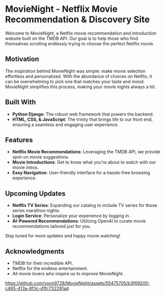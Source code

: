 # MovieNight - Netflix Movie Recommendation & Discovery Site

Welcome to MovieNight, a Netflix movie recommendation and introduction website built on the TMDB API. Our goal is to help those who find themselves scrolling endlessly trying to choose the perfect Netflix movie.

## Motivation
The inspiration behind MovieNight was simple: make movie selection effortless and personalized. With the abundance of choices on Netflix, it can be overwhelming to pick one that matches your taste and mood. MovieNight simplifies this process, making your movie nights always a hit.

## Built With
- **Python Django**: The robust web framework that powers the backend.
- **HTML, CSS, & JavaScript**: The trinity that brings life to our front end, ensuring a seamless and engaging user experience.

## Features
- **Netflix Movie Recommendations**: Leveraging the TMDB API, we provide spot-on movie suggestions.
- **Movie Introductions**: Get to know what you're about to watch with our movie intros.
- **Easy Navigation**: User-friendly interface for a hassle-free browsing experience.

## Upcoming Updates
- **Netflix TV Series**: Expanding our catalog to include TV series for those series marathon nights.
- **Login Service**: Personalize your experience by logging in.
- **AI-Powered Recommendations**: Utilizing OpenAI to curate movie recommendations tailored just for you.

Stay tuned for more updates and happy movie watching!

## Acknowledgments
- TMDB for their incredible API.
- Netflix for the endless entertainment.
- All movie lovers who inspire us to improve MovieNight.




https://github.com/yoon9728/MovieNight/assets/55475705/b3f69200-c465-413a-8f3c-d1fc732291ad



